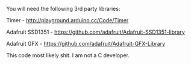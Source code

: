 You will need the following 3rd party libraries:

Timer - http://playground.arduino.cc/Code/Timer

Adafruit SSD1351 - https://github.com/adafruit/Adafruit-SSD1351-library

Adafruit GFX - https://github.com/adafruit/Adafruit-GFX-Library


This code most likely shit.  I am not a C developer. 